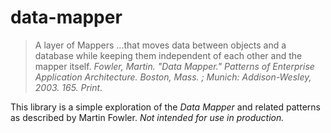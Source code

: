 # data-mapper

<blockquote>
	A layer of Mappers ...that moves data between objects and a database while keeping them independent of each other and the mapper itself.
	<cite>
		Fowler, Martin. "Data Mapper." Patterns of Enterprise Application Architecture. Boston, Mass. ; Munich: Addison-Wesley, 2003. 165. Print.
	</cite>
</blockquote>

This library is a simple exploration of the _Data Mapper_ and related patterns as described by Martin Fowler. *Not intended for use in production.*
